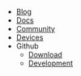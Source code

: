 <!-- _navbar.md -->

* <a href="https://1technophile.blogspot.com" target="_blank">Blog</a>
* [Docs](/)
* <a href="https://community.openmqttgateway.com" target="_self">Community</a>
* [Devices](https://docs.google.com/spreadsheets/d/1_5fQjAixzRtepkykmL-3uN3G5bLfQ0zMajM9OBZ1bx0/edit#gid=2126158079)
* Github
  * [Download](https://github.com/1technophile/OpenMQTTGateway/releases)
  * [Development](https://github.com/1technophile/OpenMQTTGateway)
